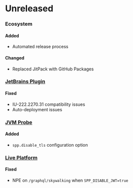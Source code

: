 # Unreleased

### Ecosystem

#### Added
- Automated release process

#### Changed
- Replaced JitPack with GitHub Packages

### [JetBrains Plugin](https://github.com/sourceplusplus/interface-jetbrains)

#### Fixed
- IU-222.2270.31 compatibility issues
- Auto-deployment issues

### [JVM Probe](https://github.com/sourceplusplus/probe-jvm)

#### Added
- `spp.disable_tls` configuration option

### [Live Platform](https://github.com/sourceplusplus/live-platform)

#### Fixed
- NPE on `/graphql/skywalking` when `SPP_DISABLE_JWT=true`
